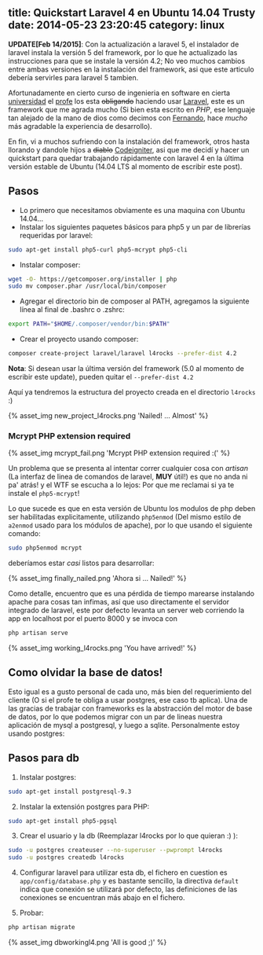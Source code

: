 title: Quickstart Laravel 4 en Ubuntu 14.04 Trusty
date: 2014-05-23 23:20:45
category: linux
---

**UPDATE[Feb 14/2015]**: Con la actualización a laravel 5, el instalador de laravel instala la versión 5 del framework, por lo que he actualizado las instrucciones para que se instale la versión 4.2; No veo muchos cambios entre ambas versiones en la instalación del framework, asi que este articulo debería servirles para laravel 5 tambien.

Afortunadamente en cierto curso de ingenieria en software en cierta [universidad](http://utem.cl) el [profe](http://sebastian.cl) los esta <del>obligando</del> haciendo usar [Laravel](http://laravel.com), este es un framework que me agrada mucho (Si bien esta escrito en *PHP*, ese lenguaje tan alejado de la mano de dios como decimos con [Fernando](http://alumnos.informatica.utem.cl/~frubilar), hace *mucho* más agradable la experiencia de desarrollo).

En fin, vi a muchos sufriendo con la instalación del framework, otros hasta llorando y dandole hijos a <del>diablo</del> [Codeigniter](http://codeigniter.com), asi que me decidí y hacer un quickstart para quedar trabajando rápidamente con laravel 4 en la última versión estable de Ubuntu (14.04 LTS al momento de escribir este post).

<!-- more -->

## Pasos

* Lo primero que necesitamos obviamente es una maquina con Ubuntu 14.04...
* Instalar los siguientes paquetes básicos para php5 y un par de librerías requeridas por laravel:
```bash
sudo apt-get install php5-curl php5-mcrypt php5-cli
```

* Instalar composer:

```bash
wget -O- https://getcomposer.org/installer | php
sudo mv composer.phar /usr/local/bin/composer
```

* Agregar el directorio bin de composer al PATH, agregamos la siguiente línea al final de .bashrc o .zshrc:

```bash
export PATH="$HOME/.composer/vendor/bin:$PATH"
```

* Crear el proyecto usando composer:

~~~bash
composer create-project laravel/laravel l4rocks --prefer-dist 4.2
~~~

**Nota**: Si desean usar la última versión del framework (5.0 al momento de escribir este update), pueden quitar el `--prefer-dist 4.2`

Aquí ya tendremos la estructura del proyecto creada en el directorio `l4rocks` :)

{% asset_img new_project_l4rocks.png 'Nailed! ... Almost' %}

### Mcrypt PHP extension required

{% asset_img mcrypt_fail.png 'Mcrypt PHP extension required :(' %}

Un problema que se presenta al intentar correr cualquier cosa con *artisan* (La interfaz de linea de comandos de laravel, **MUY** útil!) es que no anda ni pa' atrás! y el WTF se escucha a lo lejos: Por que me reclamai si ya te instale el `php5-mcrypt`!

Lo que sucede es que en esta versión de Ubuntu los modulos de php deben ser habilitadas explicitamente, utilizando `php5enmod` (Del mismo estilo de `a2enmod` usado para los módulos de apache), por lo que usando el siguiente comando:


```bash
sudo php5enmod mcrypt
```

deberíamos estar *casi* listos para desarrollar:

{% asset_img finally_nailed.png 'Ahora si ... Nailed!' %}

Como detalle, encuentro que es una pérdida de tiempo marearse instalando apache para cosas tan infimas, así que uso directamente el servidor integrado de laravel, este por defecto levanta un server web corriendo la app en localhost por el puerto 8000 y se invoca con

```bash
php artisan serve
```

{% asset_img working_l4rocks.png 'You have arrived!' %}

## Como olvidar la base de datos!

Esto igual es a gusto personal de cada uno, más bien del requerimiento del cliente (O si el profe te obliga a usar postgres, ese caso tb aplica). Una de las gracias de trabajar con frameworks es la abstracción del motor de base de datos, por lo que podemos migrar con un par de lineas nuestra aplicación de mysql a postgresql, y luego a sqlite.
Personalmente estoy usando postgres:

## Pasos para db

1. Instalar postgres:

```bash
sudo apt-get install postgresql-9.3
```

2. Instalar la extensión postgres para PHP:

```bash
sudo apt-get install php5-pgsql
```

3. Crear el usuario y la db (Reemplazar l4rocks por lo que quieran :) ):

```bash
sudo -u postgres createuser --no-superuser --pwprompt l4rocks
sudo -u postgres createdb l4rocks
```

4. Configurar laravel para utilizar esta db, el fichero en cuestion es `app/config/database.php` y es bastante sencillo, la directiva `default` indica que conexión se utilizará por defecto, las definiciones de las conexiones se encuentran más abajo en el fichero.

5. Probar:

```bash
php artisan migrate
```

{% asset_img dbworkingl4.png 'All is good ;)' %}
